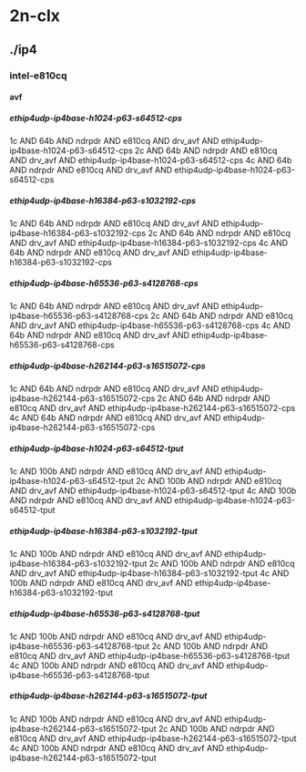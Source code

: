 # 2n-clx
## ./ip4
### intel-e810cq
#### avf
##### ethip4udp-ip4base-h1024-p63-s64512-cps
1c AND 64b AND ndrpdr AND e810cq AND drv_avf AND ethip4udp-ip4base-h1024-p63-s64512-cps
2c AND 64b AND ndrpdr AND e810cq AND drv_avf AND ethip4udp-ip4base-h1024-p63-s64512-cps
4c AND 64b AND ndrpdr AND e810cq AND drv_avf AND ethip4udp-ip4base-h1024-p63-s64512-cps
##### ethip4udp-ip4base-h16384-p63-s1032192-cps
1c AND 64b AND ndrpdr AND e810cq AND drv_avf AND ethip4udp-ip4base-h16384-p63-s1032192-cps
2c AND 64b AND ndrpdr AND e810cq AND drv_avf AND ethip4udp-ip4base-h16384-p63-s1032192-cps
4c AND 64b AND ndrpdr AND e810cq AND drv_avf AND ethip4udp-ip4base-h16384-p63-s1032192-cps
##### ethip4udp-ip4base-h65536-p63-s4128768-cps
1c AND 64b AND ndrpdr AND e810cq AND drv_avf AND ethip4udp-ip4base-h65536-p63-s4128768-cps
2c AND 64b AND ndrpdr AND e810cq AND drv_avf AND ethip4udp-ip4base-h65536-p63-s4128768-cps
4c AND 64b AND ndrpdr AND e810cq AND drv_avf AND ethip4udp-ip4base-h65536-p63-s4128768-cps
##### ethip4udp-ip4base-h262144-p63-s16515072-cps
1c AND 64b AND ndrpdr AND e810cq AND drv_avf AND ethip4udp-ip4base-h262144-p63-s16515072-cps
2c AND 64b AND ndrpdr AND e810cq AND drv_avf AND ethip4udp-ip4base-h262144-p63-s16515072-cps
4c AND 64b AND ndrpdr AND e810cq AND drv_avf AND ethip4udp-ip4base-h262144-p63-s16515072-cps
##### ethip4udp-ip4base-h1024-p63-s64512-tput
1c AND 100b AND ndrpdr AND e810cq AND drv_avf AND ethip4udp-ip4base-h1024-p63-s64512-tput
2c AND 100b AND ndrpdr AND e810cq AND drv_avf AND ethip4udp-ip4base-h1024-p63-s64512-tput
4c AND 100b AND ndrpdr AND e810cq AND drv_avf AND ethip4udp-ip4base-h1024-p63-s64512-tput
##### ethip4udp-ip4base-h16384-p63-s1032192-tput
1c AND 100b AND ndrpdr AND e810cq AND drv_avf AND ethip4udp-ip4base-h16384-p63-s1032192-tput
2c AND 100b AND ndrpdr AND e810cq AND drv_avf AND ethip4udp-ip4base-h16384-p63-s1032192-tput
4c AND 100b AND ndrpdr AND e810cq AND drv_avf AND ethip4udp-ip4base-h16384-p63-s1032192-tput
##### ethip4udp-ip4base-h65536-p63-s4128768-tput
1c AND 100b AND ndrpdr AND e810cq AND drv_avf AND ethip4udp-ip4base-h65536-p63-s4128768-tput
2c AND 100b AND ndrpdr AND e810cq AND drv_avf AND ethip4udp-ip4base-h65536-p63-s4128768-tput
4c AND 100b AND ndrpdr AND e810cq AND drv_avf AND ethip4udp-ip4base-h65536-p63-s4128768-tput
##### ethip4udp-ip4base-h262144-p63-s16515072-tput
1c AND 100b AND ndrpdr AND e810cq AND drv_avf AND ethip4udp-ip4base-h262144-p63-s16515072-tput
2c AND 100b AND ndrpdr AND e810cq AND drv_avf AND ethip4udp-ip4base-h262144-p63-s16515072-tput
4c AND 100b AND ndrpdr AND e810cq AND drv_avf AND ethip4udp-ip4base-h262144-p63-s16515072-tput
